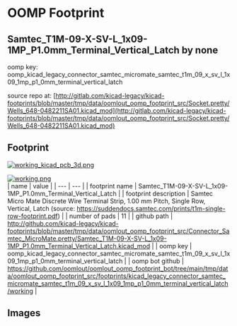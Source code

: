 # OOMP Footprint  
## Samtec_T1M-09-X-SV-L_1x09-1MP_P1.0mm_Terminal_Vertical_Latch  by none  
  
oomp key: oomp_kicad_legacy_connector_samtec_micromate_samtec_t1m_09_x_sv_l_1x09_1mp_p1_0mm_terminal_vertical_latch  
  
source repo at: [http://gitlab.com/kicad-legacy/kicad-footprints/blob/master/tmp/data/oomlout_oomp_footprint_src/Socket.pretty/Wells_648-0482211SA01.kicad_mod](http://gitlab.com/kicad-legacy/kicad-footprints/blob/master/tmp/data/oomlout_oomp_footprint_src/Socket.pretty/Wells_648-0482211SA01.kicad_mod)  
## Footprint  
  
[![working_kicad_pcb_3d.png](working_kicad_pcb_3d_600.png)](working_kicad_pcb_3d.png)  
  
[![working.png](working_600.png)](working.png)  
| name | value | 
| --- | --- | 
| footprint name | Samtec_T1M-09-X-SV-L_1x09-1MP_P1.0mm_Terminal_Vertical_Latch | 
| footprint description | Samtec Micro Mate Discrete Wire Terminal Strip, 1.00 mm Pitch, Single Row, Vertical, Latch (source: https://suddendocs.samtec.com/prints/t1m-single-row-footprint.pdf) | 
| number of pads | 11 | 
| github path | http://github.com/kicad-legacy/kicad-footprints/blob/master/tmp/data/oomlout_oomp_footprint_src/Connector_Samtec_MicroMate.pretty/Samtec_T1M-09-X-SV-L_1x09-1MP_P1.0mm_Terminal_Vertical_Latch.kicad_mod | 
| oomp key | oomp_kicad_legacy_connector_samtec_micromate_samtec_t1m_09_x_sv_l_1x09_1mp_p1_0mm_terminal_vertical_latch | 
| oomp bot github | https://github.com/oomlout/oomlout_oomp_footprint_bot/tree/main/tmp/data/oomlout_oomp_footprint_src/footprints/kicad_legacy_connector_samtec_micromate_samtec_t1m_09_x_sv_l_1x09_1mp_p1_0mm_terminal_vertical_latch/working | 
## Images  
